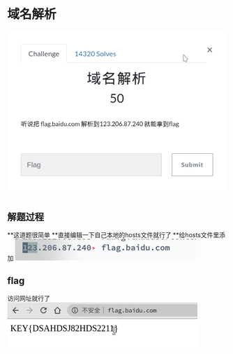 # 域名解析
![image](./image/image23.png)
## 解题过程
**这道题很简单
**直接编辑一下自己本地的hosts文件就行了
**给hosts文件里添加
![image](./image/image24.png)
## flag
访问网址就行了
![image](./image/image25.png)

